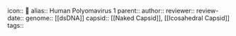 icon:: 🦠
alias:: Human Polyomavirus 1
parent::
author::
reviewer::
review-date::
genome:: [[dsDNA]] 
capsid:: [[Naked Capsid]], [[Icosahedral Capsid]]
tags::
